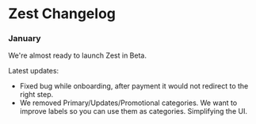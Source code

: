 # Zest Changelog

### January

We're almost ready to launch Zest in Beta.

Latest updates:

- Fixed bug while onboarding, after payment it would not redirect to the right step.
- We removed Primary/Updates/Promotional categories. We want to improve labels so you can use them as categories. Simplifying the UI.
